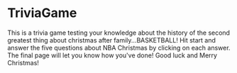 # TriviaGame

This is a trivia game testing your knowledge about the history of the second greatest thing about christmas after family...BASKETBALL!
Hit start and answer the five questions about NBA Christmas by clicking on each answer. 
The final page will let you know how you've done!
Good luck and Merry Christmas!
